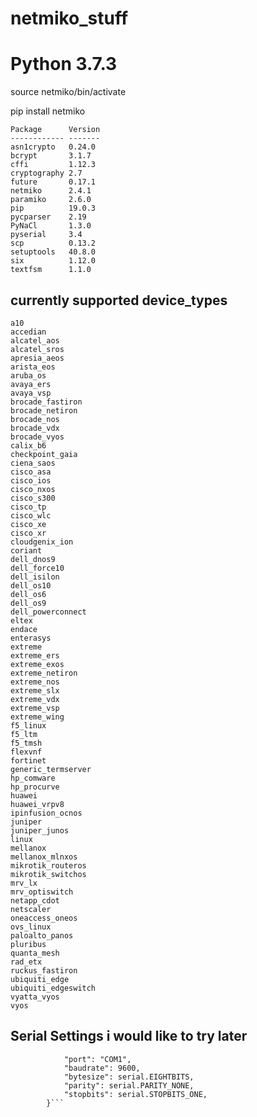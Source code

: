 # netmiko_stuff
# Python 3.7.3





source netmiko/bin/activate

pip install netmiko


```
Package      Version
------------ -------
asn1crypto   0.24.0 
bcrypt       3.1.7  
cffi         1.12.3 
cryptography 2.7    
future       0.17.1 
netmiko      2.4.1  
paramiko     2.6.0  
pip          19.0.3 
pycparser    2.19   
PyNaCl       1.3.0  
pyserial     3.4    
scp          0.13.2 
setuptools   40.8.0 
six          1.12.0 
textfsm      1.1.0 
```



currently supported device_types
--------------------------------

```
a10
accedian
alcatel_aos
alcatel_sros
apresia_aeos
arista_eos
aruba_os
avaya_ers
avaya_vsp
brocade_fastiron
brocade_netiron
brocade_nos
brocade_vdx
brocade_vyos
calix_b6
checkpoint_gaia
ciena_saos
cisco_asa
cisco_ios
cisco_nxos
cisco_s300
cisco_tp
cisco_wlc
cisco_xe
cisco_xr
cloudgenix_ion
coriant
dell_dnos9
dell_force10
dell_isilon
dell_os10
dell_os6
dell_os9
dell_powerconnect
eltex
endace
enterasys
extreme
extreme_ers
extreme_exos
extreme_netiron
extreme_nos
extreme_slx
extreme_vdx
extreme_vsp
extreme_wing
f5_linux
f5_ltm
f5_tmsh
flexvnf
fortinet
generic_termserver
hp_comware
hp_procurve
huawei
huawei_vrpv8
ipinfusion_ocnos
juniper
juniper_junos
linux
mellanox
mellanox_mlnxos
mikrotik_routeros
mikrotik_switchos
mrv_lx
mrv_optiswitch
netapp_cdot
netscaler
oneaccess_oneos
ovs_linux
paloalto_panos
pluribus
quanta_mesh
rad_etx
ruckus_fastiron
ubiquiti_edge
ubiquiti_edgeswitch
vyatta_vyos
vyos
```


Serial Settings i would like to try later
-----------------------------------------

```        self.serial_settings = {
            "port": "COM1",
            "baudrate": 9600,
            "bytesize": serial.EIGHTBITS,
            "parity": serial.PARITY_NONE,
            "stopbits": serial.STOPBITS_ONE,
        }```
